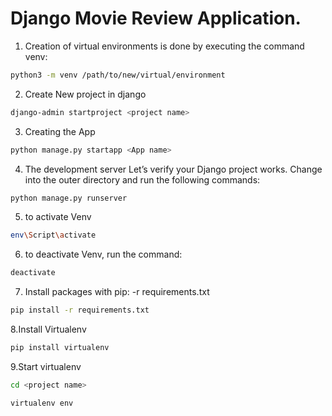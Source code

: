 # Django Movie Review Application.
1. Creation of virtual environments is done by executing the command venv:
```bash
python3 -m venv /path/to/new/virtual/environment
```
2. Create New project in django
```bash
django-admin startproject <project name>
```
3. Creating the App
```bash
python manage.py startapp <App name>
```
4. The development server
Let’s verify your Django project works. 
Change into the outer <project> directory and run the following commands:
```bash
python manage.py runserver
```
5. to activate Venv
```bash
env\Script\activate
```
6. to deactivate Venv, run the command:
```bash
deactivate
```
7. Install packages with pip: -r requirements.txt
```bash
pip install -r requirements.txt
```
8.Install Virtualenv 
```bash
pip install virtualenv
```
9.Start virtualenv 
```bash
cd <project name>
```
```bash
virtualenv env
```
